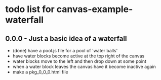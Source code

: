 # todo list for canvas-example-waterfall

## 0.0.0 - Just a basic idea of a waterfall
* (done) have a pool.js file for a pool of 'water balls'
* have water blocks become active at the top right of the canvas
* water blocks move to the left and then drop down at some point
* when a water block leaves the canvas have it become inactive again
* make a pkg_0_0_0.html file
